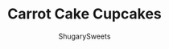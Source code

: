 ---
layout: ../../layouts/MarkdownPostLayout.astro
title: Carrot Cake Cupcakes
author: ShugarySweets
pubDate: 2019-01-08
description: "Love Carrot Cake? These delicious Carrot Cake Cupcakes have a delicious Cream Cheese Frosting! Perfect for a weekday dessert or weekend potluck!"
image_url: https://www.shugarysweets.com/wp-content/uploads/2019/03/carrot-cake-cupcake-facebook.jpg
tags: ["Cupcake","American"]
calories: 373
protein: 3
carbohydrates: 45
fats: 21
fiber: 1
ingredients: ["2 cups granulated sugar","1 ½ cup vegetable oil","2 teaspoon vanilla extract","4 large eggs","2 ¼ cups all-purpose flour","1 ½ teaspoon baking soda","1 teaspoon baking powder","½ teaspoon kosher salt","¼ teaspoon ginger","¼ teaspoon ground cloves","½ teaspoon nutmeg","2 teaspoons ground cinnamon","3 cups grated carrots, or finely shredded","1 cup chopped pecans","½ cup unsalted butter, softened","2 packages (8 ounce each) cream cheese, softened","1 Tablespoon vanilla extract","4 ½ cups powdered sugar"]
serves: 26
time: "37 minutes"
prepTime: "15 minutes"
instructions: ["Preheat oven to 350 degree F. Line cupcake tin with paper liners. Set aside.","Mix sugar, oil, vanilla, and eggs. Add flour, baking soda, baking powder, salt, ginger, cloves, nutmeg, and cinnamon. Beat for 2 minutes until fully combined and fluffy.","Fold in carrots and chopped nuts.","Fill cupcake tins 2/3 full. Bake for 20-22 minutes. Remove and cool completely before frosting.","For the frosting, cream together butter and cream cheese (about 3 minutes). Add vanilla and powdered sugar, beat well. Use an open tip to pipe onto cupcakes."]
nutrition: ["373 calories","45 grams carbohydrates","40 milligrams cholesterol","21 grams fat","1 grams fiber","3 grams protein","4 grams saturated fat","151 milligrams sodium","35 grams sugar","0 grams trans fat","16 grams unsaturated fat"]
---